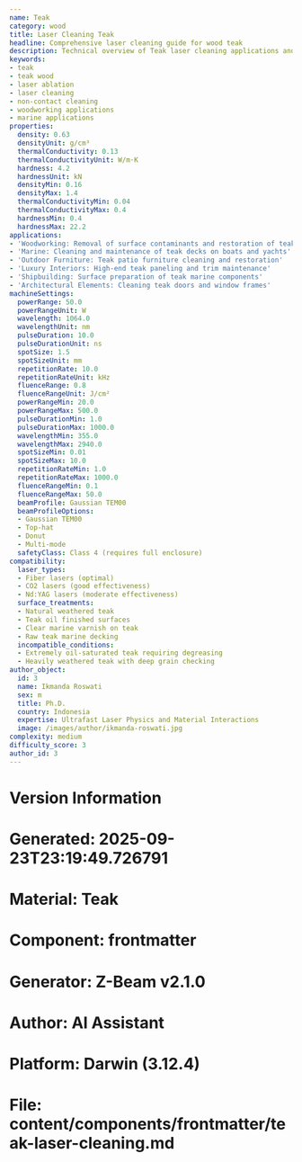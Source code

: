 ```yaml
---
name: Teak
category: wood
title: Laser Cleaning Teak
headline: Comprehensive laser cleaning guide for wood teak
description: Technical overview of Teak laser cleaning applications and parameters
keywords:
- teak
- teak wood
- laser ablation
- laser cleaning
- non-contact cleaning
- woodworking applications
- marine applications
properties:
  density: 0.63
  densityUnit: g/cm³
  thermalConductivity: 0.13
  thermalConductivityUnit: W/m·K
  hardness: 4.2
  hardnessUnit: kN
  densityMin: 0.16
  densityMax: 1.4
  thermalConductivityMin: 0.04
  thermalConductivityMax: 0.4
  hardnessMin: 0.4
  hardnessMax: 22.2
applications:
- 'Woodworking: Removal of surface contaminants and restoration of teak furniture'
- 'Marine: Cleaning and maintenance of teak decks on boats and yachts'
- 'Outdoor Furniture: Teak patio furniture cleaning and restoration'
- 'Luxury Interiors: High-end teak paneling and trim maintenance'
- 'Shipbuilding: Surface preparation of teak marine components'
- 'Architectural Elements: Cleaning teak doors and window frames'
machineSettings:
  powerRange: 50.0
  powerRangeUnit: W
  wavelength: 1064.0
  wavelengthUnit: nm
  pulseDuration: 10.0
  pulseDurationUnit: ns
  spotSize: 1.5
  spotSizeUnit: mm
  repetitionRate: 10.0
  repetitionRateUnit: kHz
  fluenceRange: 0.8
  fluenceRangeUnit: J/cm²
  powerRangeMin: 20.0
  powerRangeMax: 500.0
  pulseDurationMin: 1.0
  pulseDurationMax: 1000.0
  wavelengthMin: 355.0
  wavelengthMax: 2940.0
  spotSizeMin: 0.01
  spotSizeMax: 10.0
  repetitionRateMin: 1.0
  repetitionRateMax: 1000.0
  fluenceRangeMin: 0.1
  fluenceRangeMax: 50.0
  beamProfile: Gaussian TEM00
  beamProfileOptions:
  - Gaussian TEM00
  - Top-hat
  - Donut
  - Multi-mode
  safetyClass: Class 4 (requires full enclosure)
compatibility:
  laser_types:
  - Fiber lasers (optimal)
  - CO2 lasers (good effectiveness)
  - Nd:YAG lasers (moderate effectiveness)
  surface_treatments:
  - Natural weathered teak
  - Teak oil finished surfaces
  - Clear marine varnish on teak
  - Raw teak marine decking
  incompatible_conditions:
  - Extremely oil-saturated teak requiring degreasing
  - Heavily weathered teak with deep grain checking
author_object:
  id: 3
  name: Ikmanda Roswati
  sex: m
  title: Ph.D.
  country: Indonesia
  expertise: Ultrafast Laser Physics and Material Interactions
  image: /images/author/ikmanda-roswati.jpg
complexity: medium
difficulty_score: 3
author_id: 3
---
```



# Version Information
# Generated: 2025-09-23T23:19:49.726791
# Material: Teak
# Component: frontmatter
# Generator: Z-Beam v2.1.0
# Author: AI Assistant
# Platform: Darwin (3.12.4)
# File: content/components/frontmatter/teak-laser-cleaning.md